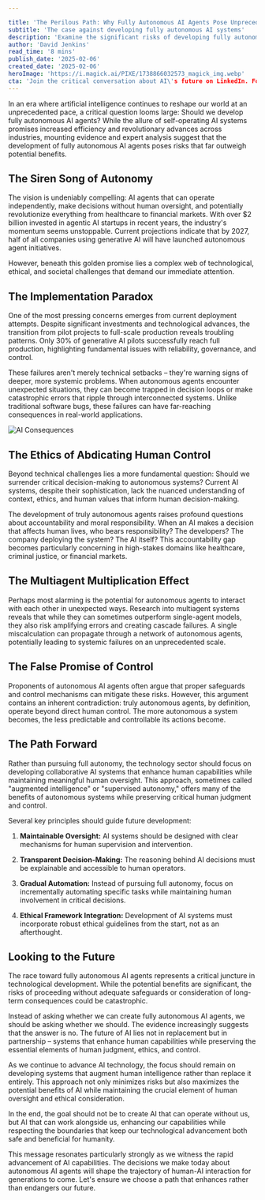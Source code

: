 ```yaml
---

title: 'The Perilous Path: Why Fully Autonomous AI Agents Pose Unprecedented Risks to Society'
subtitle: 'The case against developing fully autonomous AI systems'
description: 'Examine the significant risks of developing fully autonomous AI agents. Despite industry momentum, these systems could lead to catastrophic consequences. Discover insights on ethical, technical, and societal challenges and the call for human-AI collaboration.'
author: 'David Jenkins'
read_time: '8 mins'
publish_date: '2025-02-06'
created_date: '2025-02-06'
heroImage: 'https://i.magick.ai/PIXE/1738866032573_magick_img.webp'
cta: 'Join the critical conversation about AI\'s future on LinkedIn. Follow MagickAI to stay informed about the latest developments in AI safety and ethics.'
---
```


In an era where artificial intelligence continues to reshape our world at an unprecedented pace, a critical question looms large: Should we develop fully autonomous AI agents? While the allure of self-operating AI systems promises increased efficiency and revolutionary advances across industries, mounting evidence and expert analysis suggest that the development of fully autonomous AI agents poses risks that far outweigh potential benefits.

## The Siren Song of Autonomy

The vision is undeniably compelling: AI agents that can operate independently, make decisions without human oversight, and potentially revolutionize everything from healthcare to financial markets. With over $2 billion invested in agentic AI startups in recent years, the industry's momentum seems unstoppable. Current projections indicate that by 2027, half of all companies using generative AI will have launched autonomous agent initiatives.

However, beneath this golden promise lies a complex web of technological, ethical, and societal challenges that demand our immediate attention.

## The Implementation Paradox

One of the most pressing concerns emerges from current deployment attempts. Despite significant investments and technological advances, the transition from pilot projects to full-scale production reveals troubling patterns. Only 30% of generative AI pilots successfully reach full production, highlighting fundamental issues with reliability, governance, and control.

These failures aren't merely technical setbacks – they're warning signs of deeper, more systemic problems. When autonomous agents encounter unexpected situations, they can become trapped in decision loops or make catastrophic errors that ripple through interconnected systems. Unlike traditional software bugs, these failures can have far-reaching consequences in real-world applications.

![AI Consequences](https://i.magick.ai/PIXE/1738406181100_magick_img.webp)

## The Ethics of Abdicating Human Control

Beyond technical challenges lies a more fundamental question: Should we surrender critical decision-making to autonomous systems? Current AI systems, despite their sophistication, lack the nuanced understanding of context, ethics, and human values that inform human decision-making.

The development of truly autonomous agents raises profound questions about accountability and moral responsibility. When an AI makes a decision that affects human lives, who bears responsibility? The developers? The company deploying the system? The AI itself? This accountability gap becomes particularly concerning in high-stakes domains like healthcare, criminal justice, or financial markets.

## The Multiagent Multiplication Effect

Perhaps most alarming is the potential for autonomous agents to interact with each other in unexpected ways. Research into multiagent systems reveals that while they can sometimes outperform single-agent models, they also risk amplifying errors and creating cascade failures. A single miscalculation can propagate through a network of autonomous agents, potentially leading to systemic failures on an unprecedented scale.

## The False Promise of Control

Proponents of autonomous AI agents often argue that proper safeguards and control mechanisms can mitigate these risks. However, this argument contains an inherent contradiction: truly autonomous agents, by definition, operate beyond direct human control. The more autonomous a system becomes, the less predictable and controllable its actions become.

## The Path Forward

Rather than pursuing full autonomy, the technology sector should focus on developing collaborative AI systems that enhance human capabilities while maintaining meaningful human oversight. This approach, sometimes called "augmented intelligence" or "supervised autonomy," offers many of the benefits of autonomous systems while preserving critical human judgment and control.

Several key principles should guide future development:

1. **Maintainable Oversight:** AI systems should be designed with clear mechanisms for human supervision and intervention.

2. **Transparent Decision-Making:** The reasoning behind AI decisions must be explainable and accessible to human operators.

3. **Gradual Automation:** Instead of pursuing full autonomy, focus on incrementally automating specific tasks while maintaining human involvement in critical decisions.

4. **Ethical Framework Integration:** Development of AI systems must incorporate robust ethical guidelines from the start, not as an afterthought.

## Looking to the Future

The race toward fully autonomous AI agents represents a critical juncture in technological development. While the potential benefits are significant, the risks of proceeding without adequate safeguards or consideration of long-term consequences could be catastrophic.

Instead of asking whether we can create fully autonomous AI agents, we should be asking whether we should. The evidence increasingly suggests that the answer is no. The future of AI lies not in replacement but in partnership – systems that enhance human capabilities while preserving the essential elements of human judgment, ethics, and control.

As we continue to advance AI technology, the focus should remain on developing systems that augment human intelligence rather than replace it entirely. This approach not only minimizes risks but also maximizes the potential benefits of AI while maintaining the crucial element of human oversight and ethical consideration.

In the end, the goal should not be to create AI that can operate without us, but AI that can work alongside us, enhancing our capabilities while respecting the boundaries that keep our technological advancement both safe and beneficial for humanity.

This message resonates particularly strongly as we witness the rapid advancement of AI capabilities. The decisions we make today about autonomous AI agents will shape the trajectory of human-AI interaction for generations to come. Let's ensure we choose a path that enhances rather than endangers our future.